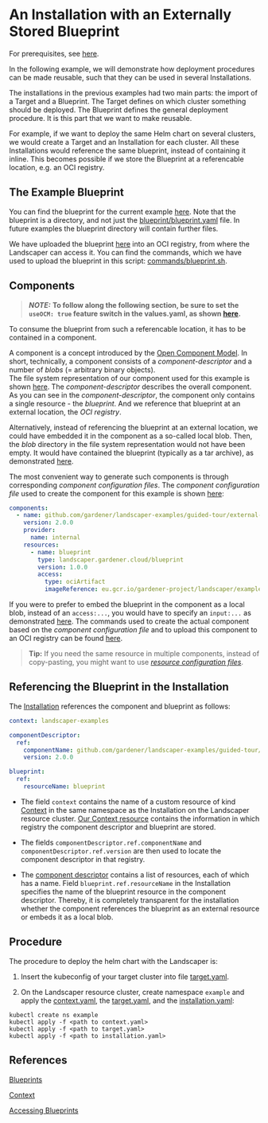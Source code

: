 # An Installation with an Externally Stored Blueprint

For prerequisites, see [here](../../README.md#prerequisites-and-basic-definitions).

In the following example, we will demonstrate how deployment procedures can be made reusable, such that they can be used
in several Installations.

The installations in the previous examples had two main parts: the import of a Target and a Blueprint. The Target
defines on which cluster something should be deployed. The Blueprint defines the general deployment procedure. It is
this part that we want to make reusable. 

For example, if we want to deploy the same Helm chart on several clusters, we would create a Target and an Installation
for each cluster. All these Installations would reference the same blueprint, instead of containing it inline. This
becomes possible if we store the Blueprint at a referencable location, e.g. an OCI registry.

## The Example Blueprint

You can find the blueprint for the current example [here](https://github.com/gardener/landscaper/blob/master/docs/guided-tour/blueprints/external-blueprint/blueprint). Note that the blueprint is a directory, and not just the [blueprint/blueprint.yaml](./blueprint/blueprint.yaml) file. In future examples the blueprint directory will contain further files.

We have uploaded the blueprint
[here](https://eu.gcr.io/gardener-project/landscaper/examples/blueprints/guided-tour/external-blueprint) into an OCI
registry, from where the Landscaper can access it. You can find the commands, which we have used to upload the blueprint
in this script: [commands/blueprint.sh](./commands/blueprint.sh).


## Components

> **_NOTE:_** **To follow along the following section, be sure to set the `useOCM: true` feature switch in the 
> values.yaml, as shown [here](https://github.com/gardener/landscaper/blob/master/docs/installation/install-landscaper-controller.md#configuration-through-valuesyaml).**

To consume the blueprint from such a referencable location, it has to be contained in a component.

A component is a concept introduced by the [Open Component Model](https://github.com/open-component-model/ocm). In
short, technically, a component consists of a *component-descriptor* and a number of *blobs* 
(= arbitrary binary objects).  
The file system representation of our component used for this example is shown [here](./components/component). 
The *component-descriptor* describes the overall component. As you can see in the *component-descriptor*, the component
only contains a single resource - the *blueprint*. And we reference that blueprint at an external location, the *OCI
registry*.  

Alternatively, instead of referencing the blueprint at an external location, we could have embedded it in the
component as a so-called local blob. Then, the *blob* directory in the file system representation would not have been 
empty. It would have contained the blueprint (typically as a tar archive), as demonstrated 
[here](./components/local-blob-component).

The most convenient way to generate such components is through corresponding *component configuration files*. The
*component configuration file* used to create the component for this example is shown 
[here](./config-files/components.yaml): 

```yaml
components:
  - name: github.com/gardener/landscaper-examples/guided-tour/external-blueprint
    version: 2.0.0
    provider:
      name: internal
    resources:
      - name: blueprint
        type: landscaper.gardener.cloud/blueprint
        version: 1.0.0
        access:
          type: ociArtifact
          imageReference: eu.gcr.io/gardener-project/landscaper/examples/blueprints/guided-tour/external-blueprint:1.0.0
```

If you were to prefer to embed the blueprint in the component as a local blob, instead of an `access:...`, you would have to
specify an `input:...` as demonstrated [here](./config-files/local-blob-components.yaml). The commands used to create the actual component based on the *component configuration file* and to upload this
component to an OCI registry can be found [here](./commands/component.sh).

>**Tip:** If you need the same resource in multiple components, instead of copy-pasting, you might want to use 
> [*resource configuration files*](https://ocm.software/docs/guides/getting-started-with-ocm/#using-a-resources-file).

## Referencing the Blueprint in the Installation

The [Installation](./installation/installation.yaml) references the component and blueprint as follows:  

```yaml 
context: landscaper-examples

componentDescriptor:
  ref: 
    componentName: github.com/gardener/landscaper-examples/guided-tour/external-blueprint 
    version: 2.0.0

blueprint: 
  ref: 
    resourceName: blueprint 
```

- The field `context` contains the name of a custom resource of kind [Context](../../../usage/Context.md) in the same
  namespace as the Installation on the Landscaper resource cluster. [Our Context resource](./installation/context.yaml)
  contains the information in which registry the component descriptor and blueprint are stored.

- The fields `componentDescriptor.ref.componentName` and `componentDescriptor.ref.version` are then used to locate the
  component descriptor in that registry.

- The [component descriptor](./component-archive/v2-external/component-descriptor.yaml) contains a list of resources,
  each of which has a name. Field `blueprint.ref.resourceName` in the Installation specifies the name of the blueprint
  resource in the component descriptor. Thereby, it is completely transparent for the installation whether the component
  references the blueprint as an external resource or embeds it as a local blob. 


## Procedure

The procedure to deploy the helm chart with the Landscaper is:

1. Insert the kubeconfig of your target cluster into file [target.yaml](installation/target.yaml).

2. On the Landscaper resource cluster, create namespace `example` and apply the
[context.yaml](./installation/context.yaml), the [target.yaml](installation/target.yaml), and the
[installation.yaml](installation/installation.yaml):

```shell
kubectl create ns example 
kubectl apply -f <path to context.yaml> 
kubectl apply -f <path to target.yaml>
kubectl apply -f <path to installation.yaml> 
```

## References 

[Blueprints](../../../usage/Blueprints.md)

[Context](../../../usage/Context.md)

[Accessing Blueprints](../../../usage/AccessingBlueprints.md)
